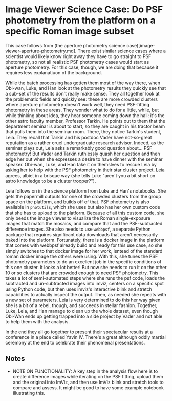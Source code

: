 # Image Viewer Science Case: Do PSF photometry from the platform on a specific Roman image subset

This case follows from (the aperture photometry science case)[image-viewer-aperture-photometry.md].  There exist similar science cases where a scientist would likely know right away they have to go straight to PSF photometry, so not all realistic PSF photometry cases would start as aperture photometry.  For this case, though, we are doing that because it requires less explanatiuon of the background.

While the batch processing has gotten them most of the way there, when Obi-wan, Luke, and Han look at the photometry results they quickly see that a sub-set of the results don't really make sense.  They all together look at the problematic fields and quickly see: these are more crowded clusters where aperture photometry doesn't work well, they need PSF-fitting photometry in these areas.  They wonder what to do for a little, while, but while thinking about idea, they hear someone coming down the hall: it's the other astro faculty member, Professor Tarkin.  He points out to them that the department seminar is about to start, so they are caught in his tractor beam that pulls them into the seminar room.  There, they notice Tarkin's student, Leia. They recall that Tarkin and his postdoc Vader have not-so-great reputation as a rather cruel undergraduate research advisor. Indeed, as the seminar plays out, Leia asks a remarkably good question about... PSF photometry!  But Vader and Tarkin ruthlessly quash her question and then edge her out when she expresses a desire to have dinner with the seminar speaker.  Obi-wan, Luke, and Han take it on themslves to rescue Leia by asking her to help with the PSF photometry in their star cluster project.  Leia agrees, albiet in a brisque way (she tells Luke "aren't you a bit short on astro knowledge to be a cluster trooper?").

Leia follows on in the science platform from Luke and Han's notebooks.  She gets the papermill outputs for one of the crowded clusters from the group space on the platform, and builds off of that. PSF photometry is also available in `photutils`, which she uses but also has her own custom code that she has to upload to the platform. Because of all this custom code, she only beeds the image viewer to visualize the Roman single-exposure images that match the mosaics, and compare that and the PSF-subtracted difference images.  She also needs to use `webbpsf`, a separate Python package that requires significant data downloads that aren't necessarily baked into the platform.  Fortunately, there is a docker image in the platform that comes with webbpsf already build and ready for this use case, so she simply switches to that docker image for her work, isntead of the standard roman docker image the others were using.  With this, she tunes the PSF photometry parameters to do an excellent job in the specific conditions of this one cluster. It looks a lot better!  But now she needs to run it on the other 10 or so clusters that are crowded enough to need PSF photometry.  This takes a lot of semi-automated steps where she runs the psf code, loads the subtracted and un-subtracted images into imviz, centers on a specific spot using Python code, but then uses imviz's interactive blink and stretch capabilities to actually inspect the output.  Then, as needed she repeats with a new set of parameters. Leia is very determined to do this her way given she is a bit of a rebel, though, and succeeds in stellar fashion.  Together, Luke, Leia, and Han manage to clean up the whole dataset, even though Obi-Wan ends up getting trapped into a side project by Vader and not able to help them with the analysis.

In the end they all go together to present their spectacular results at a conference in a place called Yavin IV. There's a great although oddly martial ceremony at the end to celebrate their phenomenal presentations.

## Notes

* NOTE ON FUNCTIONALITY: A key step in the analysis flow here is to create difference images while iterating on the PSF fitting, upload them and the original into ImViz, and then use ImViz blink and stretch tools to compare and assess. It might be good to have some example notebook illustrating this.
